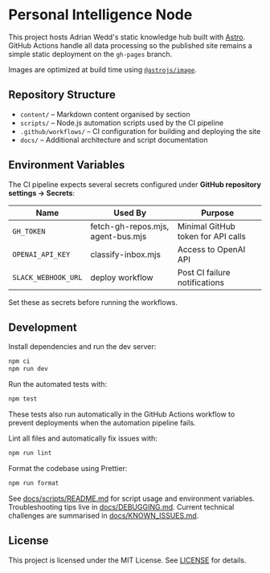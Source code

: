 # Personal Intelligence Node

This project hosts Adrian Wedd's static knowledge hub built with [Astro](https://astro.build/). GitHub Actions handle all data processing so the published site remains a simple static deployment on the `gh-pages` branch.

Images are optimized at build time using [`@astrojs/image`](https://docs.astro.build/en/guides/images/).

## Repository Structure

- `content/` – Markdown content organised by section
- `scripts/` – Node.js automation scripts used by the CI pipeline
- `.github/workflows/` – CI configuration for building and deploying the site
- `docs/` – Additional architecture and script documentation

## Environment Variables

The CI pipeline expects several secrets configured under **GitHub repository settings → Secrets**:

| Name                | Used By                           | Purpose                            |
| ------------------- | --------------------------------- | ---------------------------------- |
| `GH_TOKEN`          | fetch-gh-repos.mjs, agent-bus.mjs | Minimal GitHub token for API calls |
| `OPENAI_API_KEY`    | classify-inbox.mjs                | Access to OpenAI API               |
| `SLACK_WEBHOOK_URL` | deploy workflow                   | Post CI failure notifications      |

Set these as secrets before running the workflows.

## Development

Install dependencies and run the dev server:

```bash
npm ci
npm run dev
```

Run the automated tests with:

```bash
npm test
```

These tests also run automatically in the GitHub Actions workflow to prevent deployments when the automation pipeline fails.

Lint all files and automatically fix issues with:

```bash
npm run lint
```

Format the codebase using Prettier:

```bash
npm run format
```

See [docs/scripts/README.md](docs/scripts/README.md) for script usage and environment variables. Troubleshooting tips live in [docs/DEBUGGING.md](docs/DEBUGGING.md). Current technical challenges are summarised in [docs/KNOWN_ISSUES.md](docs/KNOWN_ISSUES.md).

## License

This project is licensed under the MIT License. See [LICENSE](LICENSE) for details.

